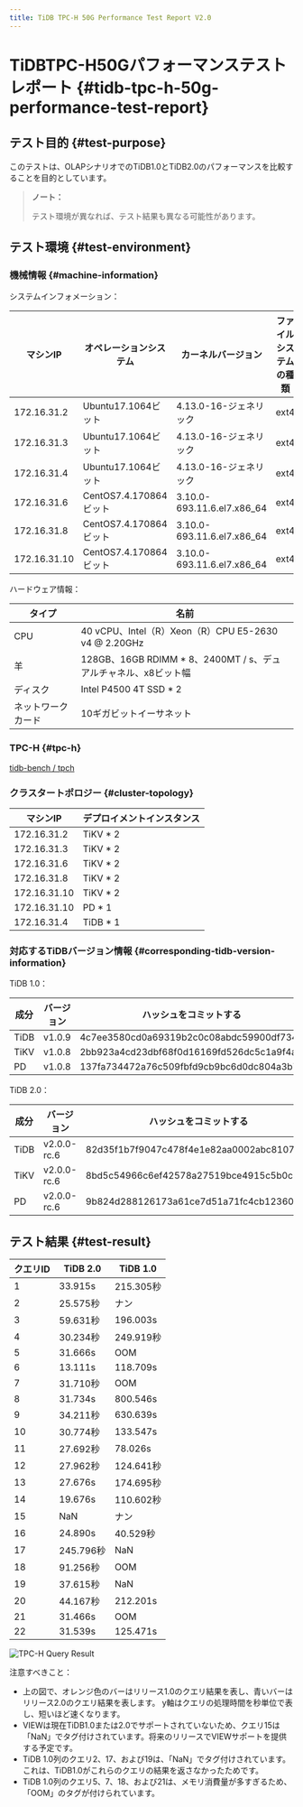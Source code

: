 ```yaml
---
title: TiDB TPC-H 50G Performance Test Report V2.0
---
```


# TiDBTPC-H50Gパフォーマンステストレポート {#tidb-tpc-h-50g-performance-test-report}

## テスト目的 {#test-purpose}

このテストは、OLAPシナリオでのTiDB1.0とTiDB2.0のパフォーマンスを比較することを目的としています。

> **ノート：**
>
> テスト環境が異なれば、テスト結果も異なる可能性があります。

## テスト環境 {#test-environment}

### 機械情報 {#machine-information}

システムインフォメーション：

| マシンIP        | オペレーションシステム         | カーネルバージョン                  | ファイルシステムの種類 |
| ------------ | ------------------- | -------------------------- | ----------- |
| 172.16.31.2  | Ubuntu17.1064ビット    | 4.13.0-16-ジェネリック           | ext4        |
| 172.16.31.3  | Ubuntu17.1064ビット    | 4.13.0-16-ジェネリック           | ext4        |
| 172.16.31.4  | Ubuntu17.1064ビット    | 4.13.0-16-ジェネリック           | ext4        |
| 172.16.31.6  | CentOS7.4.170864ビット | 3.10.0-693.11.6.el7.x86_64 | ext4        |
| 172.16.31.8  | CentOS7.4.170864ビット | 3.10.0-693.11.6.el7.x86_64 | ext4        |
| 172.16.31.10 | CentOS7.4.170864ビット | 3.10.0-693.11.6.el7.x86_64 | ext4        |

ハードウェア情報：

| タイプ       | 名前                                              |
| --------- | ----------------------------------------------- |
| CPU       | 40 vCPU、Intel（R）Xeon（R）CPU E5-2630 v4 @ 2.20GHz |
| 羊         | 128GB、16GB RDIMM * 8、2400MT / s、デュアルチャネル、x8ビット幅 |
| ディスク      | Intel P4500 4T SSD * 2                          |
| ネットワークカード | 10ギガビットイーサネット                                   |

### TPC-H {#tpc-h}

[tidb-bench / tpch](https://github.com/pingcap/tidb-bench/tree/master/tpch)

### クラスタートポロジー {#cluster-topology}

| マシンIP        | デプロイメントインスタンス |
| ------------ | ------------- |
| 172.16.31.2  | TiKV * 2      |
| 172.16.31.3  | TiKV * 2      |
| 172.16.31.6  | TiKV * 2      |
| 172.16.31.8  | TiKV * 2      |
| 172.16.31.10 | TiKV * 2      |
| 172.16.31.10 | PD * 1        |
| 172.16.31.4  | TiDB * 1      |

### 対応するTiDBバージョン情報 {#corresponding-tidb-version-information}

TiDB 1.0：

| 成分   | バージョン  | ハッシュをコミットする                              |
| ---- | ------ | ---------------------------------------- |
| TiDB | v1.0.9 | 4c7ee3580cd0a69319b2c0c08abdc59900df7344 |
| TiKV | v1.0.8 | 2bb923a4cd23dbf68f0d16169fd526dc5c1a9f4a |
| PD   | v1.0.8 | 137fa734472a76c509fbfd9cb9bc6d0dc804a3b7 |

TiDB 2.0：

| 成分   | バージョン       | ハッシュをコミットする                              |
| ---- | ----------- | ---------------------------------------- |
| TiDB | v2.0.0-rc.6 | 82d35f1b7f9047c478f4e1e82aa0002abc8107e7 |
| TiKV | v2.0.0-rc.6 | 8bd5c54966c6ef42578a27519bce4915c5b0c81f |
| PD   | v2.0.0-rc.6 | 9b824d288126173a61ce7d51a71fc4cb12360201 |

## テスト結果 {#test-result}

| クエリID | TiDB 2.0 | TiDB 1.0 |
| ----- | -------- | -------- |
| 1     | 33.915s  | 215.305秒 |
| 2     | 25.575秒  | ナン       |
| 3     | 59.631秒  | 196.003s |
| 4     | 30.234秒  | 249.919秒 |
| 5     | 31.666s  | OOM      |
| 6     | 13.111s  | 118.709s |
| 7     | 31.710秒  | OOM      |
| 8     | 31.734s  | 800.546s |
| 9     | 34.211秒  | 630.639s |
| 10    | 30.774秒  | 133.547s |
| 11    | 27.692秒  | 78.026s  |
| 12    | 27.962秒  | 124.641秒 |
| 13    | 27.676s  | 174.695秒 |
| 14    | 19.676s  | 110.602秒 |
| 15    | NaN      | ナン       |
| 16    | 24.890s  | 40.529秒  |
| 17    | 245.796秒 | NaN      |
| 18    | 91.256秒  | OOM      |
| 19    | 37.615秒  | NaN      |
| 20    | 44.167秒  | 212.201s |
| 21    | 31.466s  | OOM      |
| 22    | 31.539s  | 125.471s |

![TPC-H Query Result](https://docs-download.pingcap.com/media/images/docs/tpch-query-result.png)

注意すべきこと：

-   上の図で、オレンジ色のバーはリリース1.0のクエリ結果を表し、青いバーはリリース2.0のクエリ結果を表します。 y軸はクエリの処理時間を秒単位で表し、短いほど速くなります。
-   VIEWは現在TiDB1.0または2.0でサポートされていないため、クエリ15は「NaN」でタグ付けされています。将来のリリースでVIEWサポートを提供する予定です。
-   TiDB 1.0列のクエリ2、17、および19は、「NaN」でタグ付けされています。これは、TiDB1.0がこれらのクエリの結果を返さなかったためです。
-   TiDB 1.0列のクエリ5、7、18、および21は、メモリ消費量が多すぎるため、「OOM」のタグが付けられています。
